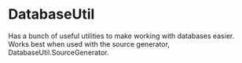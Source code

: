# DatabaseUtil
Has a bunch of useful utilities to make working with databases easier. Works best when used with the source generator, DatabaseUtil.SourceGenerator.